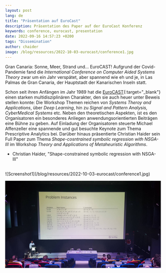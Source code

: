 ```yaml
---
layout: post
lang: de
title: "Präsentation auf EuroCast"
description: Präsentation des Paper auf der EuroCast Konferenz
keywords: conference, eurocast, presentation
date: 2022-09-16 14:57:23 +0200
tags: "Dissemination"
author: chaider
image: /blog/resources/2022-10-03-eurocast/conference1.jpg
---
```


Gran Canaria: Sonne, Meer, Strand und... EuroCAST! Aufgrund der Covid-Pandemie fand die *International Conference on Computer Aided Systems Theory* zwar um ein Jahr verspätet, aber spannend wie eh und je, in Las Palmas de Gran Canaria, der Hauptstadt der Kanarischen Inseln statt.

<!--more-->
Schon seit ihren Anfängen im Jahr 1989 hat die [EuroCAST][ec]{:target="_blank"}
einen starken multidisziplinären Charakter, den sie auch heuer unter Beweis
stellen konnte: Die Workshop Themen reichen von *Systems Theroy and
Applications*, über *Deep Learning*, hin zu *Signal and Pattern Analysis,
CyberMedical Systems* etc. Neben den theoretischen Aspekten, ist es den
Organisatoren ein besonderes Anliegen anwendungsorientierten Beiträgen eine
Bühne zu geben. Auf Einladung der Organisatoren steuerte Michael Affenzeller  eine spannende und gut besuchte Keynote zum Thema Prescriptive
Analytics bei. Darüber hinaus präsentierte Christian Haider sein Full Paper zum Thema
*Shape-cosntrained symbolic regression with NSGA-III* im Workshop *Theory and Applications of
Metaheuristic Algorithms*.

- Christian Haider, "Shape-constrained symbolic regression with NSGA-III"

<br/>
![Screenshot1](/blog/resources/2022-10-03-eurocast/conference1.jpg)

![Screenshot2](/blog/resources/2022-10-03-eurocast/conference2.jpg)

[ec]: http://eurocast2022.fulp.ulpgc.es/workshops-and-participation
